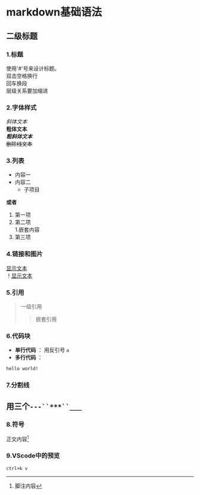 # markdown基础语法
## 二级标题
### 1.标题
使用'#'号来设计标题。  
双击空格换行  
回车换段  
层级关系要加缩进  

### 2.字体样式
*斜体文本*  
**粗体文本**  
***粗斜体文本***  
~~删除线文本~~  
### 3.列表
- 内容一
- 内容二
    - 子项目

**或者**
1. 第一项
2. 第二项  
   1.嵌套内容
3. 第三项
### 4.链接和图片
[显示文本](链接地址)  
！[显示文本](图片链接地址)
### 5.引用
> 一级引用
>>嵌套引用
### 6.代码块
- **单行代码** ： 用反引号 `a`
- **多行代码** ：
```bash
hello world!
```
### 7.分割线
用三个`---``***``___`
---
### 8.符号
正文内容[^1]

[^1]:脚注内容
### 9.VScode中的预览
```ketboard
ctrl+k v
```

